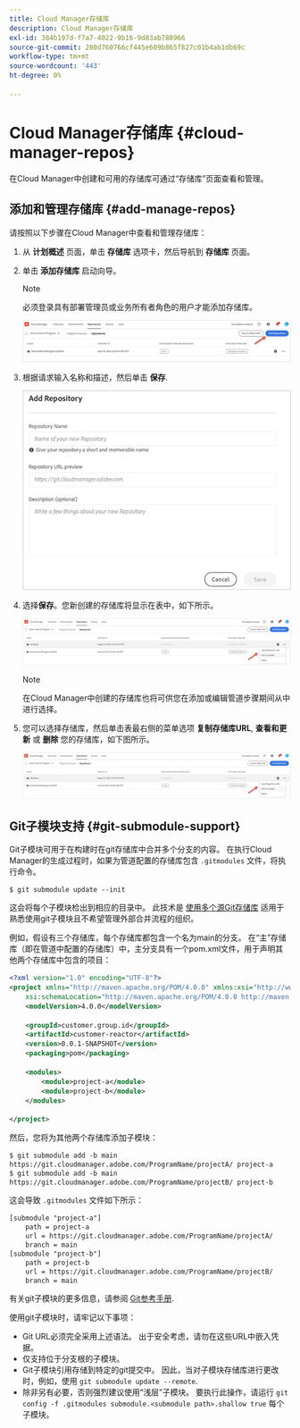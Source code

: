 ```yaml
---
title: Cloud Manager存储库
description: Cloud Manager存储库
exl-id: 384b197d-f7a7-4022-9b16-9d83ab788966
source-git-commit: 280d760766cf445e609b865f827c01b4ab1db69c
workflow-type: tm+mt
source-wordcount: '443'
ht-degree: 0%

---
```


# Cloud Manager存储库 {#cloud-manager-repos}

在Cloud Manager中创建和可用的存储库可通过“存储库”页面查看和管理。

## 添加和管理存储库 {#add-manage-repos}

请按照以下步骤在Cloud Manager中查看和管理存储库：

1. 从 **计划概述** 页面，单击 **存储库** 选项卡，然后导航到 **存储库** 页面。

1. 单击 **添加存储库** 启动向导。

   >[!NOTE]
   >必须登录具有部署管理员或业务所有者角色的用户才能添加存储库。

   ![](assets/create-repo2.png)


1. 根据请求输入名称和描述，然后单击 **保存**.

   ![](assets/repo-1.png)

1. 选择&#x200B;**保存**。您新创建的存储库将显示在表中，如下所示。

   ![](assets/create-repo3.png)

   >[!NOTE]
   >在Cloud Manager中创建的存储库也将可供您在添加或编辑管道步骤期间从中进行选择。

1. 您可以选择存储库，然后单击表最右侧的菜单选项 **复制存储库URL**, **查看和更新** 或 **删除** 您的存储库，如下图所示。

   ![](assets/create-repo3.png)



## Git子模块支持 {#git-submodule-support}

Git子模块可用于在构建时在git存储库中合并多个分支的内容。 在执行Cloud Manager的生成过程时，如果为管道配置的存储库包含 `.gitmodules` 文件，将执行命令。

```
$ git submodule update --init
```

这会将每个子模块检出到相应的目录中。 此技术是 [使用多个源Git存储库](https://experienceleague.adobe.com/docs/experience-manager-cloud-manager/using/managing-code/working-with-multiple-source-git-repos.html) 适用于熟悉使用git子模块且不希望管理外部合并流程的组织。

例如，假设有三个存储库，每个存储库都包含一个名为main的分支。 在“主”存储库（即在管道中配置的存储库）中，主分支具有一个pom.xml文件，用于声明其他两个存储库中包含的项目：

```xml
<?xml version="1.0" encoding="UTF-8"?>
<project xmlns="http://maven.apache.org/POM/4.0.0" xmlns:xsi="http://www.w3.org/2001/XMLSchema-instance"
    xsi:schemaLocation="http://maven.apache.org/POM/4.0.0 http://maven.apache.org/maven-v4_0_0.xsd">
    <modelVersion>4.0.0</modelVersion>
   
    <groupId>customer.group.id</groupId>
    <artifactId>customer-reactor</artifactId>
    <version>0.0.1-SNAPSHOT</version>
    <packaging>pom</packaging>
   
    <modules>
        <module>project-a</module>
        <module>project-b</module>
    </modules>
   
</project>
```

然后，您将为其他两个存储库添加子模块：

```
$ git submodule add -b main https://git.cloudmanager.adobe.com/ProgramName/projectA/ project-a
$ git submodule add -b main https://git.cloudmanager.adobe.com/ProgramName/projectB/ project-b
```

这会导致 `.gitmodules` 文件如下所示：

```
[submodule "project-a"]
    path = project-a
    url = https://git.cloudmanager.adobe.com/ProgramName/projectA/
    branch = main
[submodule "project-b"]
    path = project-b
    url = https://git.cloudmanager.adobe.com/ProgramName/projectB/
    branch = main
```

有关git子模块的更多信息，请参阅 [Git参考手册](https://git-scm.com/book/en/v2/Git-Tools-Submodules).

使用git子模块时，请牢记以下事项：

* Git URL必须完全采用上述语法。 出于安全考虑，请勿在这些URL中嵌入凭据。
* 仅支持位于分支根的子模块。
* Git子模块引用存储到特定的git提交中。 因此，当对子模块存储库进行更改时，例如，使用 `git submodule update --remote`.
* 除非另有必要，否则强烈建议使用“浅层”子模块。 要执行此操作，请运行 `git config -f .gitmodules submodule.<submodule path>.shallow true` 每个子模块。
